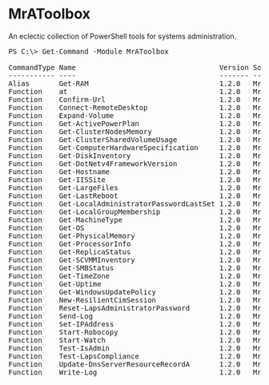 # MrAToolbox
An eclectic collection of PowerShell tools for systems administration.

<pre>
PS C:\> Get-Command -Module MrAToolbox

CommandType Name                                  Version Source
----------- ----                                  ------- ------
Alias       Get-RAM                               1.2.0   MrAToolbox
Function    at                                    1.2.0   MrAToolbox
Function    Confirm-Url                           1.2.0   MrAToolbox
Function    Connect-RemoteDesktop                 1.2.0   MrAToolbox
Function    Expand-Volume                         1.2.0   MrAToolbox
Function    Get-ActivePowerPlan                   1.2.0   MrAToolbox
Function    Get-ClusterNodesMemory                1.2.0   MrAToolbox
Function    Get-ClusterSharedVolumeUsage          1.2.0   MrAToolbox
Function    Get-ComputerHardwareSpecification     1.2.0   MrAToolbox
Function    Get-DiskInventory                     1.2.0   MrAToolbox
Function    Get-DotNetv4FrameworkVersion          1.2.0   MrAToolbox
Function    Get-Hostname                          1.2.0   MrAToolbox
Function    Get-IISSite                           1.2.0   MrAToolbox
Function    Get-LargeFiles                        1.2.0   MrAToolbox
Function    Get-LastReboot                        1.2.0   MrAToolbox
Function    Get-LocalAdministratorPasswordLastSet 1.2.0   MrAToolbox
Function    Get-LocalGroupMembership              1.2.0   MrAToolbox
Function    Get-MachineType                       1.2.0   MrAToolbox
Function    Get-OS                                1.2.0   MrAToolbox
Function    Get-PhysicalMemory                    1.2.0   MrAToolbox
Function    Get-ProcessorInfo                     1.2.0   MrAToolbox
Function    Get-ReplicaStatus                     1.2.0   MrAToolbox
Function    Get-SCVMMInventory                    1.2.0   MrAToolbox
Function    Get-SMBStatus                         1.2.0   MrAToolbox
Function    Get-TimeZone                          1.2.0   MrAToolbox
Function    Get-Uptime                            1.2.0   MrAToolbox
Function    Get-WindowsUpdatePolicy               1.2.0   MrAToolbox
Function    New-ResilientCimSession               1.2.0   MrAToolbox
Function    Reset-LapsAdministratorPassword       1.2.0   MrAToolbox
Function    Send-Log                              1.2.0   MrAToolbox
Function    Set-IPAddress                         1.2.0   MrAToolbox
Function    Start-Robocopy                        1.2.0   MrAToolbox
Function    Start-Watch                           1.2.0   MrAToolbox
Function    Test-IsAdmin                          1.2.0   MrAToolbox
Function    Test-LapsCompliance                   1.2.0   MrAToolbox
Function    Update-DnsServerResourceRecordA       1.2.0   MrAToolbox
Function    Write-Log                             1.2.0   MrAToolbox
</pre>